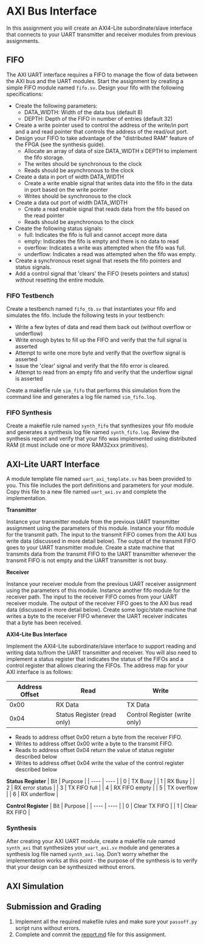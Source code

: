 # AXI Bus Interface

In this assignment you will create an AXI4-Lite subordinate/slave interface that connects to your UART transmitter and receiver modules from previous assignments.

## FIFO

The AXI UART interface requires a FIFO to manage the flow of data between the AXI bus and the UART modules.
Start the assignment by creating a simple FIFO module named `fifo.sv`.
Design your fifo with the following specifications:
* Create the following parameters:
  * DATA_WIDTH: Width of the data bus (default 8)
  * DEPTH: Depth of the FIFO in number of entries (default 32)
* Create a write pointer used to control the address of the write/in port and a and read pointer that controls the address of the read/out port.
* Design your FIFO to take advantage of the "distributed RAM" feature of the FPGA (see the synthesis guide).
  * Allocate an array of data of size DATA_WIDTH x DEPTH to implement the fifo storage.
  * The writes should be synchronous to the clock
  * Reads should be asynchronous to the clock
* Create a data in port of width DATA_WIDTH
  * Create a write enable signal that writes data into the fifo in the data in port based on the write pointer
  * Writes should be synchronous to the clock
* Create a data out port of width DATA_WIDTH
  * Create a read enable signal that reads data from the fifo based on the read pointer
  * Reads should be asynchronous to the clock
* Create the following status signals:
  * full: Indicates the fifo is full and cannot accept more data
  * empty: Indicates the fifo is empty and there is no data to read
  * overflow: Indicates a write was attempted when the fifo was full.
  * underflow: Indicates a read was attempted when the fifo was empty.
* Create a synchronous reset signal that resets the fifo pointers and status signals.
* Add a control signal that 'clears' the FIFO (resets pointers and status) without resetting the entire module.

### FIFO Testbench

Create a testbench named `fifo_tb.sv` that instantiates your fifo and simulates the fifo.
Include the following tests in your testbench:
* Write a few bytes of data and read them back out (without overflow or underflow)
* Write enough bytes to fill up the FIFO and verify that the full signal is asserted
* Attempt to write one more byte and verify that the overflow signal is asserted
* Issue the 'clear' signal and verify that the fifo error is cleared.
* Attempt to read from an empty fifo and verify that the underflow signal is asserted

Create a makefile rule `sim_fifo` that performs this simulation from the command line and generates a log file named `sim_fifo.log`.

### FIFO Synthesis

Create a makefile rule named `synth_fifo` that synthesizes your fifo module and generates a synthesis log file named `synth_fifo.log`.
Review the synthesis report and verify that your fifo was implemented using distributed RAM (it must include one or more RAM32xxx primitives).

## AXI-Lite UART Interface

A module template file named `uart_axi_template.sv` has been provided to you.
This file includes the port definitions and parameters for your module.
Copy this file to a new file named `uart_axi.sv` and complete the implementation.

**Transmitter**

Instance your transmitter module from the previous UART transmitter assignment using the parameters of this module.
Instance your fifo module for the transmit path. 
The input to the transmit FIFO comes from the AXI bus write data (discussed in more detail below).
The output of the transmit FIFO goes to your UART transmitter module.
Create a state machine that transmits data from the transmit FIFO to the UART transmitter whenever the transmit FIFO is not empty and the UART transmitter is not busy.

**Receiver**

Instance your receiver module from the previous UART receiver assignment using the parameters of this module.
Instance another fifo module for the receiver path.
The input to the receiver FIFO comes from your UART receiver module.
The output of the receiver FIFO goes to the AXI bus read data (discussed in more detail below).
Create some logic/state machine that writes a byte to the receiver FIFO whenever the UART receiver indicates that a byte has been received.

**AXI4-Lite Bus Interface**

Implement the AXI4-Lite subordinate/slave interface to support reading and writing data to/from the UART transmitter and receiver.
You will also need to implement a status register that indicates the status of the FIFOs and a control register that allows clearing the FIFOs.
The address map for your AXI interface is as follows:

| Address Offset | Read | Write |
| ---- | ---- | ---- |
| 0x00 | RX Data | TX Data |
| 0x04 | Status Register (read only) | Control Register (write only)

* Reads to address offset 0x00 return a byte from the receiver FIFO. 
* Writes to address offset 0x00 write a byte to the transmit FIFO.
* Reads to address offset 0x04 return the value of status register described below
* Writes to address offset 0x04 write the value of the control register described below

**Status Register**
| Bit | Purpose |
| ---- | ---- |
| 0 | TX Busy |
| 1 | RX Busy |
| 2 | RX error status |
| 3 | TX FIFO full |
| 4 | RX FIFO empty |
| 5 | TX overflow |
| 6 | RX underflow |

**Control Register**
| Bit | Purpose |
| ---- | ---- |
| 0 | Clear TX FIFO |
| 1 | Clear RX FIFO |

### Synthesis

After creating your AXI UART module, create a makefile rule named `synth_axi` that synthesizes your `uart_axi.sv` module and generates a synthesis log file named `synth_axi.log`.
Don't worry whether the implementation works at this point - the purpose of the synthesis is to verify that your design can be synthesized without errors.

## AXI Simulation

## Submission and Grading

1. Implement all the required makefile rules and make sure your `passoff.py` script runs without errors.
2. Complete and commit the [report.md](report.md) file for this assignment.

